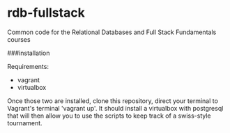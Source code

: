 rdb-fullstack
=============

Common code for the Relational Databases and Full Stack Fundamentals courses


###installation

Requirements:
* vagrant
* virtualbox

Once those two are installed, clone this repository, direct your terminal to Vagrant's terminal 'vagrant up'. It should install a virtualbox with postgresql that will then allow you to use the scripts to keep track of a swiss-style tournament.